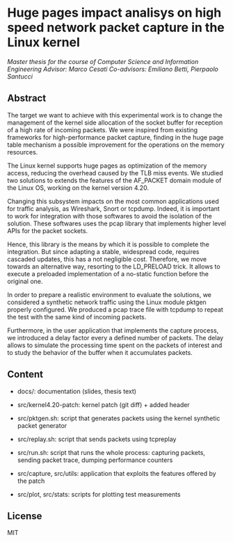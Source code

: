 # Huge pages impact analisys on high speed network packet capture in the Linux kernel

_Master thesis for the course of Computer Science and Information Engineering_
_Advisor: Marco Cesati_
_Co-advisors: Emiliano Betti, Pierpaolo Santucci_

## Abstract
 The target we want to achieve with this experimental work is to change the management of the kernel side allocation of the socket buffer for reception of a high rate of incoming packets. We were inspired from existing frameworks for high-performance packet capture, finding in the huge page table mechanism a possible improvement for the operations on the memory resources.  

 The Linux kernel supports huge pages as optimization of the memory access, reducing the overhead caused by the TLB miss events. We studied two solutions to extends the features of the AF\_PACKET domain module of the Linux OS, working on the kernel version 4.20.  

 Changing this subsystem impacts on the most common applications used for traffic analysis, as Wireshark, Snort or tcpdump. Indeed, it is important to work for integration with those softwares to avoid the isolation of the solution. These softwares uses the pcap library that implements higher level APIs for the packet sockets.

 Hence, this library is the means by which it is possible to complete the integration. But since adapting a stable, widespread code, requires cascaded updates, this has a not negligible cost. Therefore, we move towards an alternative way, resorting to the LD\_PRELOAD trick. It allows to execute a preloaded implementation of a no-static function before the original one.  

 In order to prepare a realistic environment to evaluate the solutions, we considered a synthetic network traffic using the Linux module pktgen properly configured. We produced a pcap trace file with tcpdump to repeat the test with the same kind of incoming packets.

 Furthermore, in the user application that implements the capture process, we introduced a delay factor every a defined number of packets. The delay allows to simulate the processing time spent on the packets of interest and to study the behavior of the buffer when it accumulates packets.

## Content

* docs/: documentation (slides, thesis text)

* src/kernel4.20-patch: kernel patch (git diff) + added header
* src/pktgen.sh: script that generates packets using the kernel synthetic packet generator
* src/replay.sh: script that sends packets using tcpreplay
* src/run.sh: script that runs the whole process: capturing packets, sending packet trace, dumping performance counters
* src/capture, src/utils: application that exploits the features offered by the patch
* src/plot, src/stats: scripts for plotting test measurements

## License

MIT
